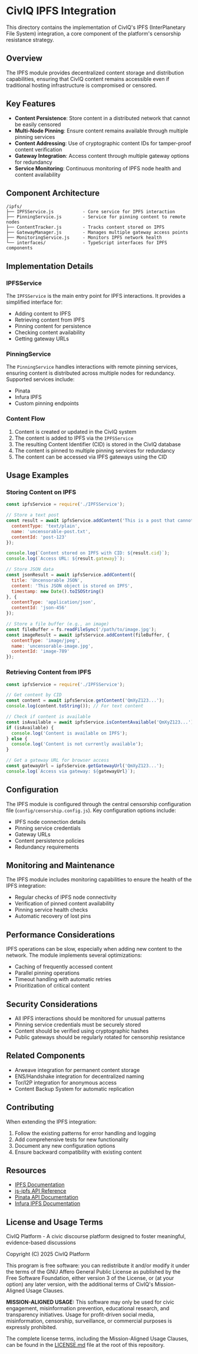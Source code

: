 # CivIQ IPFS Integration

This directory contains the implementation of CivIQ's IPFS (InterPlanetary File System) integration, a core component of the platform's censorship resistance strategy.

## Overview

The IPFS module provides decentralized content storage and distribution capabilities, ensuring that CivIQ content remains accessible even if traditional hosting infrastructure is compromised or censored.

## Key Features

- **Content Persistence**: Store content in a distributed network that cannot be easily censored
- **Multi-Node Pinning**: Ensure content remains available through multiple pinning services
- **Content Addressing**: Use of cryptographic content IDs for tamper-proof content verification
- **Gateway Integration**: Access content through multiple gateway options for redundancy
- **Service Monitoring**: Continuous monitoring of IPFS node health and content availability

## Component Architecture

```
/ipfs/
├── IPFSService.js           - Core service for IPFS interaction
├── PinningService.js        - Service for pinning content to remote nodes
├── ContentTracker.js        - Tracks content stored on IPFS
├── GatewayManager.js        - Manages multiple gateway access points
├── MonitoringService.js     - Monitors IPFS network health
└── interfaces/              - TypeScript interfaces for IPFS components
```

## Implementation Details

### IPFSService

The `IPFSService` is the main entry point for IPFS interactions. It provides a simplified interface for:

- Adding content to IPFS
- Retrieving content from IPFS
- Pinning content for persistence
- Checking content availability
- Getting gateway URLs

### PinningService

The `PinningService` handles interactions with remote pinning services, ensuring content is distributed across multiple nodes for redundancy. Supported services include:

- Pinata
- Infura IPFS
- Custom pinning endpoints

### Content Flow

1. Content is created or updated in the CivIQ system
2. The content is added to IPFS via the `IPFSService`
3. The resulting Content Identifier (CID) is stored in the CivIQ database
4. The content is pinned to multiple pinning services for redundancy
5. The content can be accessed via IPFS gateways using the CID

## Usage Examples

### Storing Content on IPFS

```javascript
const ipfsService = require('./IPFSService');

// Store a text post
const result = await ipfsService.addContent('This is a post that cannot be censored', {
  contentType: 'text/plain',
  name: 'uncensorable-post.txt',
  contentId: 'post-123'
});

console.log(`Content stored on IPFS with CID: ${result.cid}`);
console.log(`Access URL: ${result.gateway}`);

// Store JSON data
const jsonResult = await ipfsService.addContent({
  title: 'Uncensorable JSON',
  content: 'This JSON object is stored on IPFS',
  timestamp: new Date().toISOString()
}, {
  contentType: 'application/json',
  contentId: 'json-456'
});

// Store a file buffer (e.g., an image)
const fileBuffer = fs.readFileSync('/path/to/image.jpg');
const imageResult = await ipfsService.addContent(fileBuffer, {
  contentType: 'image/jpeg',
  name: 'uncensorable-image.jpg',
  contentId: 'image-789'
});
```

### Retrieving Content from IPFS

```javascript
const ipfsService = require('./IPFSService');

// Get content by CID
const content = await ipfsService.getContent('QmXyZ123...');
console.log(content.toString()); // For text content

// Check if content is available
const isAvailable = await ipfsService.isContentAvailable('QmXyZ123...');
if (isAvailable) {
  console.log('Content is available on IPFS');
} else {
  console.log('Content is not currently available');
}

// Get a gateway URL for browser access
const gatewayUrl = ipfsService.getGatewayUrl('QmXyZ123...');
console.log(`Access via gateway: ${gatewayUrl}`);
```

## Configuration

The IPFS module is configured through the central censorship configuration file (`config/censorship.config.js`). Key configuration options include:

- IPFS node connection details
- Pinning service credentials
- Gateway URLs
- Content persistence policies
- Redundancy requirements

## Monitoring and Maintenance

The IPFS module includes monitoring capabilities to ensure the health of the IPFS integration:

- Regular checks of IPFS node connectivity
- Verification of pinned content availability
- Pinning service health checks
- Automatic recovery of lost pins

## Performance Considerations

IPFS operations can be slow, especially when adding new content to the network. The module implements several optimizations:

- Caching of frequently accessed content
- Parallel pinning operations
- Timeout handling with automatic retries
- Prioritization of critical content

## Security Considerations

- All IPFS interactions should be monitored for unusual patterns
- Pinning service credentials must be securely stored
- Content should be verified using cryptographic hashes
- Public gateways should be regularly rotated for censorship resistance

## Related Components

- Arweave integration for permanent content storage
- ENS/Handshake integration for decentralized naming
- Tor/I2P integration for anonymous access
- Content Backup System for automatic replication

## Contributing

When extending the IPFS integration:

1. Follow the existing patterns for error handling and logging
2. Add comprehensive tests for new functionality
3. Document any new configuration options
4. Ensure backward compatibility with existing content

## Resources

- [IPFS Documentation](https://docs.ipfs.io/)
- [js-ipfs API Reference](https://github.com/ipfs/js-ipfs/tree/master/docs/core-api)
- [Pinata API Documentation](https://docs.pinata.cloud/)
- [Infura IPFS Documentation](https://infura.io/docs/ipfs)
## License and Usage Terms

CivIQ Platform - A civic discourse platform designed to foster meaningful, evidence-based discussions

Copyright (C) 2025 CivIQ Platform

This program is free software: you can redistribute it and/or modify
it under the terms of the GNU Affero General Public License as published by
the Free Software Foundation, either version 3 of the License, or
(at your option) any later version, with the additional terms of
CivIQ's Mission-Aligned Usage Clauses.

**MISSION-ALIGNED USAGE:** This software may only be used for civic engagement,
misinformation prevention, educational research, and transparency initiatives.
Usage for profit-driven social media, misinformation, censorship, surveillance,
or commercial purposes is expressly prohibited.

The complete license terms, including the Mission-Aligned Usage Clauses,
can be found in the [LICENSE.md](LICENSE.md) file at the root of this repository.
